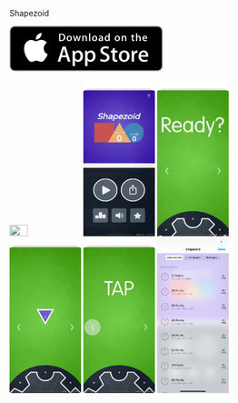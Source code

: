 Shapezoid



[![DownloadAppStore](appstorebadge.png)](https://apps.apple.com/us/app/shapezoid/id1507022672)

<img src="https://github.com/Monkeyank/Shapezoid/blob/master/AppPreview_6.5.gif" height="25%" width="25%"> 

<img src="https://github.com/Monkeyank/Shapezoid/blob/master/Simulator%20Screen%20Shot%20-%20iPhone%2011%20Pro%20Max%20-%202020-04-09%20at%2016.22.42.png" height="25%" width="25%"> 
<img src="https://github.com/Monkeyank/Shapezoid/blob/master/Simulator%20Screen%20Shot%20-%20iPhone%2011%20Pro%20Max%20-%202020-04-09%20at%2016.23.13.png" height="25%" width="25%"> 
<img src="https://github.com/Monkeyank/Shapezoid/blob/master/Simulator%20Screen%20Shot%20-%20iPhone%2011%20Pro%20Max%20-%202020-04-09%20at%2016.23.29.png" height="25%" width="25%"> 
<img src="https://github.com/Monkeyank/Shapezoid/blob/master/Simulator%20Screen%20Shot%20-%20iPhone%2011%20Pro%20Max%20-%202020-04-09%20at%2016.23.44.png" height="25%" width="25%"> 
<img src="https://github.com/Monkeyank/Shapezoid/blob/master/Simulator%20Screen%20Shot%20-%20iPhone%2011%20Pro%20Max%20-%202020-04-09%20at%2017.47.13.png" height="25%" width="25%">

